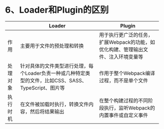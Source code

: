 # 6、Loader和Plugin的区别

|          | Loader                                                       | Plugin                                                       |
| -------- | ------------------------------------------------------------ | ------------------------------------------------------------ |
| 作用     | 主要用于文件的预处理和转换‌                                   | 用于执行更广泛的任务，扩展Webpack的功能，如优化构建、管理输出文件、注入环境变量等‌ |
| 处理对象 | 针对具体的文件类型进行处理，每个Loader负责一种或几种特定类型的文件，比如CSS、SASS、TypeScript、图片等‌ | 作用于整个Webpack编译过程，而不是单个文件‌                    |
| 执行时机 | 在文件被加载时执行，转换文件内容，然后将结果输出‌             | 在整个构建过程的不同阶段执行，监听Webpack的内置事件或自定义事件‌ |

